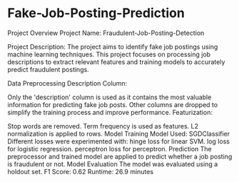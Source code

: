 # Fake-Job-Posting-Prediction
Project Overview
Project Name: Fraudulent-Job-Posting-Detection

Project Description: The project aims to identify fake job postings using machine learning techniques. This project focuses on processing job descriptions to extract relevant features and training models to accurately predict fraudulent postings.

Data Preprocessing
Description Column:

Only the 'description' column is used as it contains the most valuable information for predicting fake job posts.
Other columns are dropped to simplify the training process and improve performance.
Featurization:

Stop words are removed.
Term frequency is used as features.
L2 normalization is applied to rows.
Model Training
Model Used: SGDClassifier
Different losses were experimented with:
hinge loss for linear SVM.
log loss for logistic regression.
perceptron loss for perceptron.
Prediction
The preprocessor and trained model are applied to predict whether a job posting is fraudulent or not.
Model Evaluation
The model was evaluated using a holdout set.
F1 Score: 0.62
Runtime: 26.9 minutes
